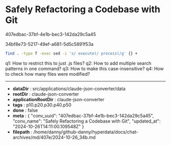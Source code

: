 # Safely Refactoring a Codebase with Git

407edbac-37bf-4e1b-bec3-142da29c5a45

34bf8e73-5217-49ef-a681-5d5c5891f53a

 ```bash
find . -type f -exec sed -i 's/ execute(/ process(/g' {} +
```

q1: How to restrict this to just .js files?
q2: How to add multiple search patterns in one command?
q3: How to make this case-insensitive?
q4: How to check how many files were modified?

---

* **dataDir** : src/applications/claude-json-converter/data
* **rootDir** : claude-json-converter
* **applicationRootDir** : claude-json-converter
* **tags** : p10.p20.p30.p40.p50
* **done** : false
* **meta** : {
  "conv_uuid": "407edbac-37bf-4e1b-bec3-142da29c5a45",
  "conv_name": "Safely Refactoring a Codebase with Git",
  "updated_at": "2024-10-26T14:11:00.109548Z"
}
* **filepath** : /home/danny/github-danny/hyperdata/docs/chat-archives/md/407e/2024-10-26_34b.md